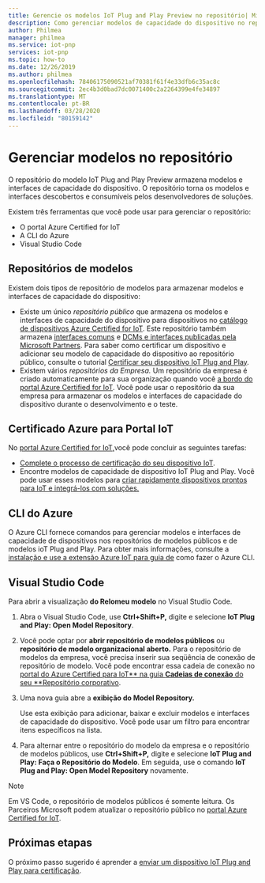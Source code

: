 ```yaml
---
title: Gerencie os modelos IoT Plug and Play Preview no repositório| Microsoft Docs
description: Como gerenciar modelos de capacidade do dispositivo no repositório usando o porta Azure Certified for IoT, o código Azure CLI e Visual Studio.
author: Philmea
manager: philmea
ms.service: iot-pnp
services: iot-pnp
ms.topic: how-to
ms.date: 12/26/2019
ms.author: philmea
ms.openlocfilehash: 78406175090521af70381f61f4e33dfb6c35ac8c
ms.sourcegitcommit: 2ec4b3d0bad7dc0071400c2a2264399e4fe34897
ms.translationtype: MT
ms.contentlocale: pt-BR
ms.lasthandoff: 03/28/2020
ms.locfileid: "80159142"
---
```

# <a name="manage-models-in-the-repository"></a>Gerenciar modelos no repositório

O repositório do modelo IoT Plug and Play Preview armazena modelos e interfaces de capacidade do dispositivo. O repositório torna os modelos e interfaces descobertos e consumíveis pelos desenvolvedores de soluções.

Existem três ferramentas que você pode usar para gerenciar o repositório:

- O portal Azure Certified for IoT
- A CLI do Azure
- Visual Studio Code

## <a name="model-repositories"></a>Repositórios de modelos

Existem dois tipos de repositório de modelos para armazenar modelos e interfaces de capacidade do dispositivo:

- Existe um único _repositório público_ que armazena os modelos e interfaces de capacidade do dispositivo para dispositivos no [catálogo de dispositivos Azure Certified for IoT](https://aka.ms/iotdevcat). Este repositório também armazena [interfaces comuns](./concepts-common-interfaces.md) e [DCMs e interfaces publicadas pela Microsoft Partners](./howto-onboard-portal.md). Para saber como certificar um dispositivo e adicionar seu modelo de capacidade do dispositivo ao repositório público, consulte o tutorial [Certificar seu dispositivo IoT Plug and Play](./tutorial-certification-test.md).
- Existem vários _repositórios da Empresa._ Um repositório da empresa é criado automaticamente para sua organização quando você [a bordo do portal Azure Certified for IoT](./howto-onboard-portal.md). Você pode usar o repositório da sua empresa para armazenar os modelos e interfaces de capacidade do dispositivo durante o desenvolvimento e o teste.

## <a name="azure-certified-for-iot-portal"></a>Certificado Azure para Portal IoT

No [portal Azure Certified for IoT,](https://preview.catalog.azureiotsolutions.com)você pode concluir as seguintes tarefas:

- [Complete o processo de certificação do seu dispositivo IoT](./tutorial-certification-test.md).
- Encontre modelos de capacidade de dispositivo IoT Plug and Play. Você pode usar esses modelos para [criar rapidamente dispositivos prontos para IoT e integrá-los com soluções.](./quickstart-connect-pnp-device-solution-node.md)

## <a name="azure-cli"></a>CLI do Azure

O Azure CLI fornece comandos para gerenciar modelos e interfaces de capacidade de dispositivos nos repositórios de modelos públicos e de modelos ioT Plug and Play. Para obter mais informações, consulte a [instalação e use a extensão Azure IoT para guia de](./howto-install-pnp-cli.md) como fazer o Azure CLI.

## <a name="visual-studio-code"></a>Visual Studio Code

Para abrir a visualização **do Relomeu modelo** no Visual Studio Code.

1. Abra o Visual Studio Code, use **Ctrl+Shift+P,** digite e selecione **IoT Plug and Play: Open Model Repository**.

1. Você pode optar por **abrir repositório de modelos públicos** ou **repositório de modelo organizacional aberto.** Para o repositório de modelos da empresa, você precisa inserir sua seqüência de conexão de repositório de modelo. Você pode encontrar essa cadeia de conexão no [portal do Azure Certified para IoT** na guia **Cadeias de conexão** do seu **Repositório corporativo](https://preview.catalog.azureiotsolutions.com).

1. Uma nova guia abre a **exibição do Model Repository.**

    Use esta exibição para adicionar, baixar e excluir modelos e interfaces de capacidade do dispositivo. Você pode usar um filtro para encontrar itens específicos na lista.

1. Para alternar entre o repositório do modelo da empresa e o repositório de modelos públicos, use **Ctrl+Shift+P,** digite e selecione **IoT Plug and Play: Faça o Repositório do Modelo**. Em seguida, use o comando **IoT Plug and Play: Open Model Repository** novamente.

> [!NOTE]
> Em VS Code, o repositório de modelos públicos é somente leitura. Os Parceiros Microsoft podem atualizar o repositório público no [portal Azure Certified for IoT](https://preview.catalog.azureiotsolutions.com).

## <a name="next-steps"></a>Próximas etapas

O próximo passo sugerido é aprender a [enviar um dispositivo IoT Plug and Play para certificação](tutorial-certification-test.md).
